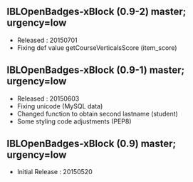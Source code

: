 ## IBLOpenBadges-xBlock (0.9-2) master; urgency=low
  * Released : 20150701
  * Fixing def value getCourseVerticalsScore (item_score)

## IBLOpenBadges-xBlock (0.9-1) master; urgency=low

  * Released : 20150603
  * Fixing unicode (MySQL data)
  * Changed function to obtain second lastname (student)
  * Some styling code adjustments (PEP8)

## IBLOpenBadges-xBlock (0.9) master; urgency=low

  * Initial Release : 20150520
